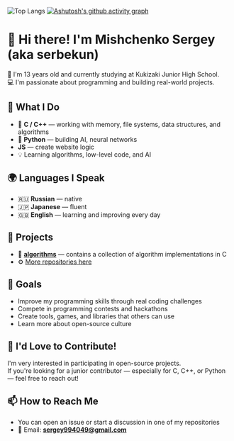 ![Top Langs](https://github-readme-stats.vercel.app/api/top-langs/?username=serbekun&theme=transparent&hide=html,css,fortran&lang_count=50)
[![Ashutosh's github activity graph](https://github-readme-activity-graph.vercel.app/graph?username=serbekun&theme=react-dark)](https://github.com/ashutosh00710/github-readme-activity-graph)



# 👋 Hi there! I'm Mishchenko Sergey (aka serbekun)

🎒 I'm 13 years old and currently studying at Kukizaki Junior High School.  
💻 I'm passionate about programming and building real-world projects.

## 🧠 What I Do

- 💾 **C / C++** — working with memory, file systems, data structures, and algorithms  
- 🐍 **Python** — building AI, neural networks
- **JS** — create website logic
- 💡 Learning algorithms, low-level code, and AI 

## 🌍 Languages I Speak

- 🇷🇺 **Russian** — native  
- 🇯🇵 **Japanese** — fluent  
- 🇬🇧 **English** — learning and improving every day  

## 🚀 Projects

- 📁 [**algorithms**](https://github.com/serbekun/algorithms) — contains a collection of algorithm implementations in C
- ⚙️ [More repositories here](https://github.com/serbekun?tab=repositories)  

## 🌱 Goals

- Improve my programming skills through real coding challenges  
- Compete in programming contests and hackathons  
- Create tools, games, and libraries that others can use  
- Learn more about open-source culture  

## 🤝 I'd Love to Contribute!

I'm very interested in participating in open-source projects.  
If you're looking for a junior contributor — especially for C, C++, or Python — feel free to reach out!

## 📫 How to Reach Me

- You can open an issue or start a discussion in one of my repositories  
- 📧 Email: **sergey994049@gmail.com**
